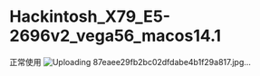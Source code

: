 # Hackintosh_X79_E5-2696v2_vega56_macos14.1
正常使用
![Uploading 87eaee29fb2bc02dfdabe4b1f29a817.jpg…]()
